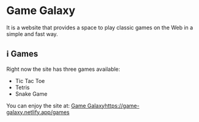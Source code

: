# Game Galaxy

It is a website that provides a space to play classic games on the Web in a simple and fast way.

## ℹ️ Games
Right now the site has three games available:
<ul>
  <li>
    Tic Tac Toe
  </li>
  <li>
    Tetris
  </li>
  <li>
    Snake Game
  </li>
</ul>

You can enjoy the site at: [Game Galaxy](https://game-galaxy.netlify.app/games)https://game-galaxy.netlify.app/games
